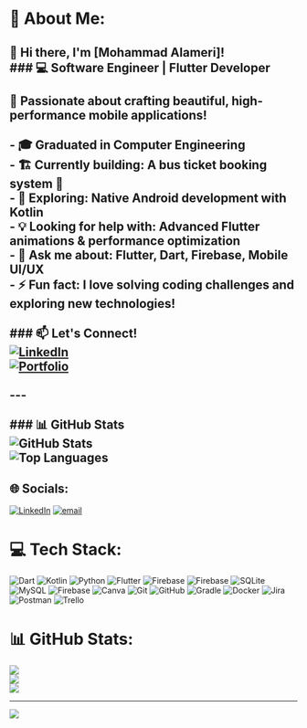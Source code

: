 # 💫 About Me:
## 👋 Hi there, I'm [Mohammad Alameri]!  <br>### 💻 Software Engineer | Flutter Developer  <br><br>🚀 Passionate about crafting beautiful, high-performance mobile applications!  <br><br>- 🎓 **Graduated in Computer Engineering**  <br>- 🏗️ **Currently building:** A **bus ticket booking system** 🚌  <br>- 📱 **Exploring:** Native Android development with **Kotlin**  <br>- 💡 **Looking for help with:** Advanced **Flutter animations & performance optimization**  <br>- 💬 **Ask me about:** Flutter, Dart, Firebase, Mobile UI/UX  <br>- ⚡ **Fun fact:** I love solving coding challenges and exploring new technologies!  <br><br>### 📫 **Let's Connect!**  <br>[![LinkedIn](https://img.shields.io/badge/LinkedIn-%230077B5.svg?&style=for-the-badge&logo=linkedin&logoColor=white)](https://www.linkedin.com/in/mohammad-alameri-052b22264/)  <br>[![Portfolio](https://img.shields.io/badge/Portfolio-%23171717.svg?&style=for-the-badge&logo=web&logoColor=white)](https://mohammadalameri.github.io/portfolio/index.html)  <br><br>---<br><br>### **📊 GitHub Stats**  <br>![GitHub Stats](https://github-readme-stats.vercel.app/api?username=MohammadAlameri&show_icons=true&theme=radical)  <br>![Top Languages](https://github-readme-stats.vercel.app/api/top-langs/?username=MohammadAlameri&layout=compact&theme=radical)  <br>


## 🌐 Socials:
[![LinkedIn](https://img.shields.io/badge/LinkedIn-%230077B5.svg?logo=linkedin&logoColor=white)](https://linkedin.com/in/https://www.linkedin.com/in/mohammad-alameri-052b22264/) [![email](https://img.shields.io/badge/Email-D14836?logo=gmail&logoColor=white)](mailto:mo.na.ali.alameri@gmail.com) 

# 💻 Tech Stack:
![Dart](https://img.shields.io/badge/dart-%230175C2.svg?style=for-the-badge&logo=dart&logoColor=white) ![Kotlin](https://img.shields.io/badge/kotlin-%237F52FF.svg?style=for-the-badge&logo=kotlin&logoColor=white) ![Python](https://img.shields.io/badge/python-3670A0?style=for-the-badge&logo=python&logoColor=ffdd54) ![Flutter](https://img.shields.io/badge/Flutter-%2302569B.svg?style=for-the-badge&logo=Flutter&logoColor=white) ![Firebase](https://img.shields.io/badge/firebase-a08021?style=for-the-badge&logo=firebase&logoColor=ffcd34) ![Firebase](https://img.shields.io/badge/firebase-%23039BE5.svg?style=for-the-badge&logo=firebase) ![SQLite](https://img.shields.io/badge/sqlite-%2307405e.svg?style=for-the-badge&logo=sqlite&logoColor=white) ![MySQL](https://img.shields.io/badge/mysql-4479A1.svg?style=for-the-badge&logo=mysql&logoColor=white) ![Firebase](https://img.shields.io/badge/firebase-a08021?style=for-the-badge&logo=firebase&logoColor=ffcd34) ![Canva](https://img.shields.io/badge/Canva-%2300C4CC.svg?style=for-the-badge&logo=Canva&logoColor=white) ![Git](https://img.shields.io/badge/git-%23F05033.svg?style=for-the-badge&logo=git&logoColor=white) ![GitHub](https://img.shields.io/badge/github-%23121011.svg?style=for-the-badge&logo=github&logoColor=white) ![Gradle](https://img.shields.io/badge/Gradle-02303A.svg?style=for-the-badge&logo=Gradle&logoColor=white) ![Docker](https://img.shields.io/badge/docker-%230db7ed.svg?style=for-the-badge&logo=docker&logoColor=white) ![Jira](https://img.shields.io/badge/jira-%230A0FFF.svg?style=for-the-badge&logo=jira&logoColor=white) ![Postman](https://img.shields.io/badge/Postman-FF6C37?style=for-the-badge&logo=postman&logoColor=white) ![Trello](https://img.shields.io/badge/Trello-%23026AA7.svg?style=for-the-badge&logo=Trello&logoColor=white)
# 📊 GitHub Stats:
![](https://github-readme-stats.vercel.app/api?username=MohammadALameri&theme=dark&hide_border=false&include_all_commits=true&count_private=true)<br/>
![](https://nirzak-streak-stats.vercel.app/?user=MohammadALameri&theme=dark&hide_border=false)<br/>
![](https://github-readme-stats.vercel.app/api/top-langs/?username=MohammadALameri&theme=dark&hide_border=false&include_all_commits=true&count_private=true&layout=compact)

---
[![](https://visitcount.itsvg.in/api?id=MohammadALameri&icon=0&color=0)](https://visitcount.itsvg.in)

<!-- Proudly created with GPRM ( https://gprm.itsvg.in ) -->
